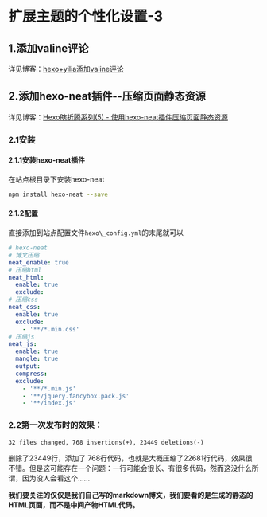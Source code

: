 # 扩展主题的个性化设置-3

## 1.添加valine评论

详见博客：[hexo+yilia添加valine评论](https://www.yansheng.xyz/2019/08/16/2019-08-16-hexo-valine/)


## 2.添加hexo-neat插件--压缩页面静态资源

详见博客：[Hexo瞎折腾系列(5) - 使用hexo-neat插件压缩页面静态资源](https://blog.csdn.net/lewky_liu/article/details/82432003)


### 2.1安装

#### 2.1.1安装hexo-neat插件

在站点根目录下安装hexo-neat
```bash
npm install hexo-neat --save
```


#### 2.1.2配置

直接添加到站点配置文件`hexo\_config.yml`的末尾就可以
```yml
# hexo-neat
# 博文压缩
neat_enable: true
# 压缩html
neat_html:
  enable: true
  exclude:
# 压缩css  
neat_css:
  enable: true
  exclude:
    - '**/*.min.css'
# 压缩js
neat_js:
  enable: true
  mangle: true
  output:
  compress:
  exclude:
    - '**/*.min.js'
    - '**/jquery.fancybox.pack.js'
    - '**/index.js'  
```


### 2.2第一次发布时的效果：

`32 files changed, 768 insertions(+), 23449 deletions(-)`

删除了23449行，添加了 768行代码，也就是大概压缩了22681‬行代码，效果很不错。但是这可能存在一个问题：一行可能会很长、有很多代码，然而这没什么所谓，因为没人会看这个……

**我们要关注的仅仅是我们自己写的markdown博文，我们要看的是生成的静态的HTML页面，而不是中间产物HTML代码。**